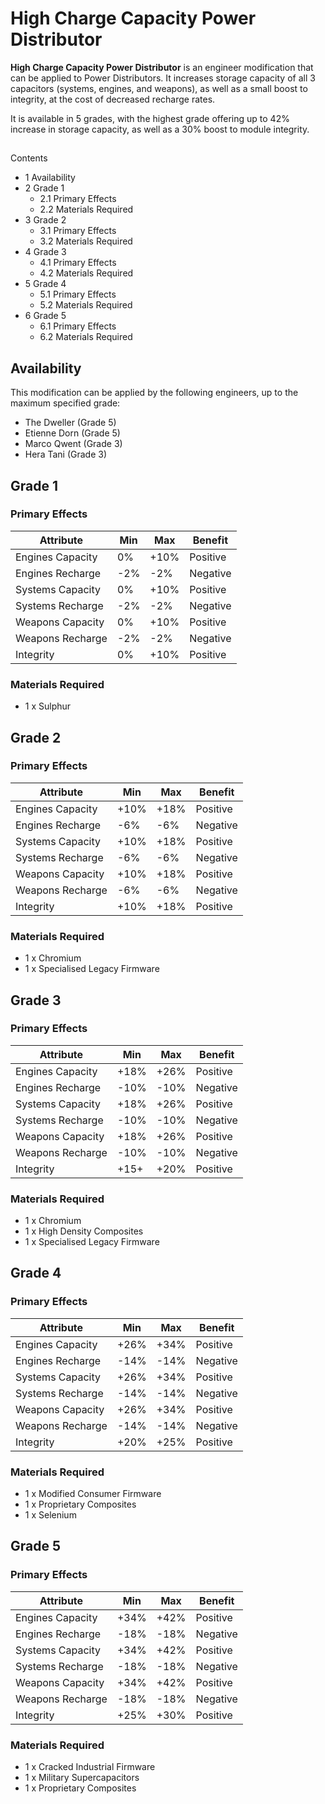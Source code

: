 # High Charge Capacity Power Distributor
**High Charge Capacity Power Distributor** is an engineer modification that can be applied to Power Distributors. It increases storage capacity of all 3 capacitors (systems, engines, and weapons), as well as a small boost to integrity, at the cost of decreased recharge rates.

It is available in 5 grades, with the highest grade offering up to 42% increase in storage capacity, as well as a 30% boost to module integrity.

## 

Contents

- 1 Availability
- 2 Grade 1
    - 2.1 Primary Effects
    - 2.2 Materials Required
- 3 Grade 2
    - 3.1 Primary Effects
    - 3.2 Materials Required
- 4 Grade 3
    - 4.1 Primary Effects
    - 4.2 Materials Required
- 5 Grade 4
    - 5.1 Primary Effects
    - 5.2 Materials Required
- 6 Grade 5
    - 6.1 Primary Effects
    - 6.2 Materials Required

## Availability

This modification can be applied by the following engineers, up to the maximum specified grade:

- The Dweller (Grade 5)
- Etienne Dorn (Grade 5)
- Marco Qwent (Grade 3)
- Hera Tani (Grade 3)

## Grade 1

### Primary Effects

| Attribute | Min | Max | Benefit |
| --- | --- | --- | --- |
| Engines Capacity | 0% | +10% | Positive |
| Engines Recharge | -2% | -2% | Negative |
| Systems Capacity | 0% | +10% | Positive |
| Systems Recharge | -2% | -2% | Negative |
| Weapons Capacity | 0% | +10% | Positive |
| Weapons Recharge | -2% | -2% | Negative |
| Integrity | 0% | +10% | Positive |

### Materials Required

- 1 x Sulphur

## Grade 2

### Primary Effects

| Attribute | Min | Max | Benefit |
| --- | --- | --- | --- |
| Engines Capacity | +10% | +18% | Positive |
| Engines Recharge | -6% | -6% | Negative |
| Systems Capacity | +10% | +18% | Positive |
| Systems Recharge | -6% | -6% | Negative |
| Weapons Capacity | +10% | +18% | Positive |
| Weapons Recharge | -6% | -6% | Negative |
| Integrity | +10% | +18% | Positive |

### Materials Required

- 1 x Chromium
- 1 x Specialised Legacy Firmware

## Grade 3

### Primary Effects

| Attribute | Min | Max | Benefit |
| --- | --- | --- | --- |
| Engines Capacity | +18% | +26% | Positive |
| Engines Recharge | -10% | -10% | Negative |
| Systems Capacity | +18% | +26% | Positive |
| Systems Recharge | -10% | -10% | Negative |
| Weapons Capacity | +18% | +26% | Positive |
| Weapons Recharge | -10% | -10% | Negative |
| Integrity | +15+ | +20% | Positive |

### Materials Required

- 1 x Chromium
- 1 x High Density Composites
- 1 x Specialised Legacy Firmware

## Grade 4

### Primary Effects

| Attribute | Min | Max | Benefit |
| --- | --- | --- | --- |
| Engines Capacity | +26% | +34% | Positive |
| Engines Recharge | -14% | -14% | Negative |
| Systems Capacity | +26% | +34% | Positive |
| Systems Recharge | -14% | -14% | Negative |
| Weapons Capacity | +26% | +34% | Positive |
| Weapons Recharge | -14% | -14% | Negative |
| Integrity | +20% | +25% | Positive |

### Materials Required

- 1 x Modified Consumer Firmware
- 1 x Proprietary Composites
- 1 x Selenium

## Grade 5

### Primary Effects

| Attribute | Min | Max | Benefit |
| --- | --- | --- | --- |
| Engines Capacity | +34% | +42% | Positive |
| Engines Recharge | -18% | -18% | Negative |
| Systems Capacity | +34% | +42% | Positive |
| Systems Recharge | -18% | -18% | Negative |
| Weapons Capacity | +34% | +42% | Positive |
| Weapons Recharge | -18% | -18% | Negative |
| Integrity | +25% | +30% | Positive |

### Materials Required

- 1 x Cracked Industrial Firmware
- 1 x Military Supercapacitors
- 1 x Proprietary Composites